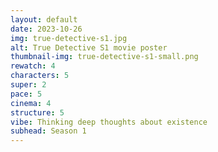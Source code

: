 ```yaml
---
layout: default
date: 2023-10-26
img: true-detective-s1.jpg
alt: True Detective S1 movie poster
thumbnail-img: true-detective-s1-small.png
rewatch: 4
characters: 5
super: 2
pace: 5
cinema: 4
structure: 5
vibe: Thinking deep thoughts about existence
subhead: Season 1
---
```

